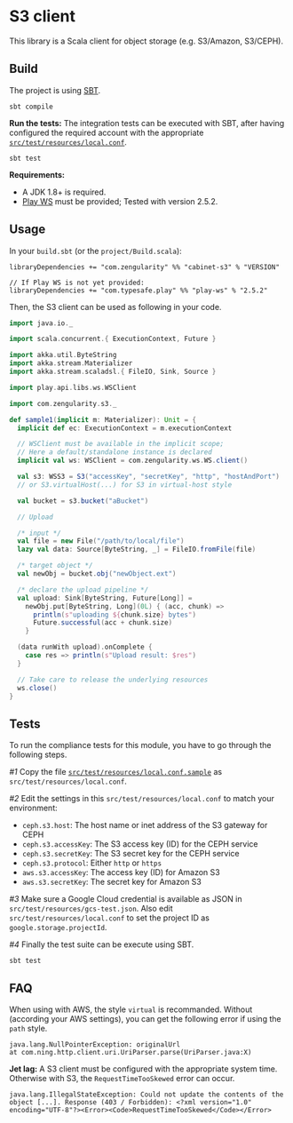 # S3 client

This library is a Scala client for object storage (e.g. S3/Amazon, S3/CEPH).

## Build

The project is using [SBT](http://www.scala-sbt.org/).

    sbt compile

**Run the tests:** The integration tests can be executed with SBT, after having configured the required account with the appropriate [`src/test/resources/local.conf`](./src/test/resources/local.conf.sample).

    sbt test

**Requirements:**

- A JDK 1.8+ is required.
- [Play WS](https://www.playframework.com/documentation/latest/ScalaWS) must be provided; Tested with version 2.5.2.

## Usage

In your `build.sbt` (or the `project/Build.scala`):

```
libraryDependencies += "com.zengularity" %% "cabinet-s3" % "VERSION"

// If Play WS is not yet provided:
libraryDependencies += "com.typesafe.play" %% "play-ws" % "2.5.2"
```

Then, the S3 client can be used as following in your code.

```scala
import java.io._

import scala.concurrent.{ ExecutionContext, Future }

import akka.util.ByteString
import akka.stream.Materializer
import akka.stream.scaladsl.{ FileIO, Sink, Source }

import play.api.libs.ws.WSClient

import com.zengularity.s3._

def sample1(implicit m: Materializer): Unit = {
  implicit def ec: ExecutionContext = m.executionContext

  // WSClient must be available in the implicit scope;
  // Here a default/standalone instance is declared
  implicit val ws: WSClient = com.zengularity.ws.WS.client()

  val s3: WSS3 = S3("accessKey", "secretKey", "http", "hostAndPort")
  // or S3.virtualHost(...) for S3 in virtual-host style

  val bucket = s3.bucket("aBucket")

  // Upload

  /* input */
  val file = new File("/path/to/local/file")
  lazy val data: Source[ByteString, _] = FileIO.fromFile(file)

  /* target object */
  val newObj = bucket.obj("newObject.ext")

  /* declare the upload pipeline */
  val upload: Sink[ByteString, Future[Long]] =
    newObj.put[ByteString, Long](0L) { (acc, chunk) =>
      println(s"uploading ${chunk.size} bytes")
      Future.successful(acc + chunk.size)
    }

  (data runWith upload).onComplete {
    case res => println(s"Upload result: $res")
  }

  // Take care to release the underlying resources
  ws.close()
}
```

## Tests

To run the compliance tests for this module, you have to go through the following steps.

*#1* Copy the file [`src/test/resources/local.conf.sample`](src/test/resources/local.conf.sample) as `src/test/resources/local.conf`.

*#2* Edit the settings in this `src/test/resources/local.conf` to match your environment:

- `ceph.s3.host`: The host name or inet address of the S3 gateway for CEPH
- `ceph.s3.accessKey`: The S3 access key (ID) for the CEPH service
- `ceph.s3.secretKey`: The S3 secret key for the CEPH service
- `ceph.s3.protocol`: Either `http` or `https`
- `aws.s3.accessKey`: The access key (ID) for Amazon S3
- `aws.s3.secretKey`: The secret key for Amazon S3

*#3* Make sure a Google Cloud credential is available as JSON in `src/test/resources/gcs-test.json`. Also edit `src/test/resources/local.conf` to set the project ID as `google.storage.projectId`.

*#4* Finally the test suite can be execute using SBT.

    sbt test

## FAQ

When using with AWS, the style `virtual` is recommanded. Without (according your AWS settings), you can get the following error if using the `path` style.

    java.lang.NullPointerException: originalUrl
    at com.ning.http.client.uri.UriParser.parse(UriParser.java:X)

**Jet lag:** A S3 client must be configured with the appropriate system time. Otherwise with S3, the `RequestTimeTooSkewed` error can occur.

    java.lang.IllegalStateException: Could not update the contents of the object [...]. Response (403 / Forbidden): <?xml version="1.0" encoding="UTF-8"?><Error><Code>RequestTimeTooSkewed</Code></Error>
